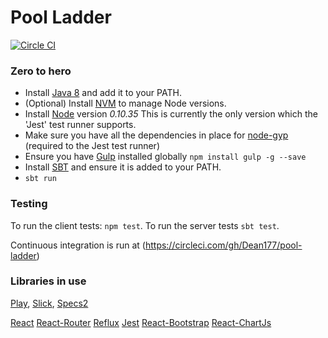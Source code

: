 # Pool Ladder #
[![Circle CI](https://circleci.com/gh/Dean177/pool-ladder/tree/master.svg?style=svg)](https://circleci.com/gh/Dean177/pool-ladder/tree/master)


### Zero to hero ###
 - Install [Java 8](http://www.oracle.com/technetwork/java/javase/downloads/jdk8-downloads-2133151.html) and add it to your PATH.
 - (Optional) Install [NVM](https://github.com/creationix/nvm) to manage Node versions.
 - Install [Node](https://nodejs.org/) version *0.10.35* This is currently the only version which the 'Jest' test runner supports. 
 - Make sure you have all the dependencies in place for [node-gyp](https://github.com/TooTallNate/node-gyp) (required to the Jest test runner)
 - Ensure you have [Gulp](http://gulpjs.com/) installed globally `npm install gulp -g --save`
 - Install [SBT](http://www.scala-sbt.org/download.html) and ensure it is added to your PATH.
 - `sbt run`

   
### Testing ###
To run the client tests: `npm test`.
To run the server tests `sbt test`.

Continuous integration is run at (https://circleci.com/gh/Dean177/pool-ladder)

### Libraries in use ###
[Play](https://www.playframework.com/documentation/2.4.x/Home),
[Slick](http://slick.typesafe.com/doc/3.0.0/), 
[Specs2](https://www.playframework.com/documentation/2.4.x/ScalaTestingWithSpecs2)

[React](https://facebook.github.io/react/docs/getting-started.html)
[React-Router](https://github.com/rackt/react-router/blob/master/docs/guides/overview.md)
[Reflux](https://github.com/spoike/refluxjs)
[Jest](https://facebook.github.io/jest/docs/tutorial.html#content)
[React-Bootstrap](http://react-bootstrap.github.io/components.html)
[React-ChartJs](https://github.com/jhudson8/react-chartjs)

